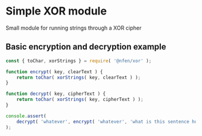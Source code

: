 # Simple XOR module

Small module for running strings through a XOR cipher

## Basic encryption and decryption example

```js
const { toChar, xorStrings } = require( '@nfen/xor' );

function encrypt( key, clearText ) {
    return toChar( xorStrings( key, clearText ) );
}

function decrypt( key, cipherText ) {
    return toChar( xorStrings( key, cipherText ) );
}

console.assert(
    decrypt( 'whatever', encrypt( 'whatever', 'what is this sentence huh' ) ) === 'what is this sentence huh'
);
```